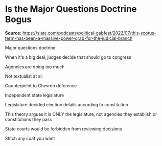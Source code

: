 # Is the Major Questions Doctrine Bogus
**Source:** https://slate.com/podcasts/political-gabfest/2022/07/this-scotus-term-has-been-a-massive-power-grab-for-the-judicial-branch

​Major questions doctrine 

When it's a big deal, judges decide that should go to congress  

Agencies are doing too much

Not textualist at all

Counterpoint to Chevron deference

  

Independent state legislature

Legislature decided election details according to constitution

This theory argues it is ONLY the legislature, not agencies they establish or constitutions they pass

State courts would be forbidden from reviewing decisions

  

Stitch any coat you want